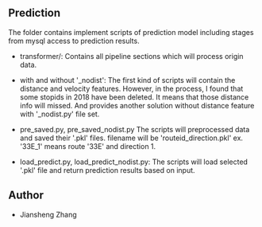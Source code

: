 ## Prediction
The folder contains implement scripts of prediction model including stages from mysql access to prediction results.

- transformer/:
Contains all pipeline sections which will process origin data.

- with and without '_nodist':
The first kind of scripts will contain the distance and velocity features. However, in the process, I found that some stopids in 2018 have been deleted.
It means that those distance info will missed.
And provides another solution without distance feature with '_nodist.py' file set.

- pre_saved.py, pre_saved_nodist.py
The scripts will preprocessed data and saved their '.pkl' files.
filename will be 'routeid_direction.pkl' ex. '33E_1' means route '33E' and direction 1.

- load_predict.py, load_predict_nodist.py:
The scripts will load selected '.pkl' file and return prediction results based on input.


## Author
- Jiansheng Zhang